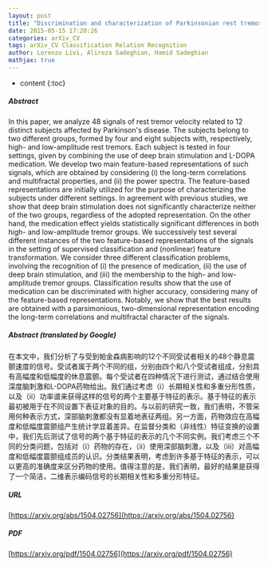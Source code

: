 ```yaml
---
layout: post
title: "Discrimination and characterization of Parkinsonian rest tremors by analyzing long-term correlations and multifractal signatures"
date: 2015-05-15 17:20:26
categories: arXiv_CV
tags: arXiv_CV Classification Relation Recognition
author: Lorenzo Livi, Alireza Sadeghian, Hamid Sadeghian
mathjax: true
---
```


* content
{:toc}

##### Abstract
In this paper, we analyze 48 signals of rest tremor velocity related to 12 distinct subjects affected by Parkinson's disease. The subjects belong to two different groups, formed by four and eight subjects with, respectively, high- and low-amplitude rest tremors. Each subject is tested in four settings, given by combining the use of deep brain stimulation and L-DOPA medication. We develop two main feature-based representations of such signals, which are obtained by considering (i) the long-term correlations and multifractal properties, and (ii) the power spectra. The feature-based representations are initially utilized for the purpose of characterizing the subjects under different settings. In agreement with previous studies, we show that deep brain stimulation does not significantly characterize neither of the two groups, regardless of the adopted representation. On the other hand, the medication effect yields statistically significant differences in both high- and low-amplitude tremor groups. We successively test several different instances of the two feature-based representations of the signals in the setting of supervised classification and (nonlinear) feature transformation. We consider three different classification problems, involving the recognition of (i) the presence of medication, (ii) the use of deep brain stimulation, and (iii) the membership to the high- and low-amplitude tremor groups. Classification results show that the use of medication can be discriminated with higher accuracy, considering many of the feature-based representations. Notably, we show that the best results are obtained with a parsimonious, two-dimensional representation encoding the long-term correlations and multifractal character of the signals.

##### Abstract (translated by Google)
在本文中，我们分析了与受到帕金森病影响的12个不​​同受试者相关的48个静息震颤速度的信号。受试者属于两个不同的组，分别由四个和八个受试者组成，分别具有高幅度和低幅度的休息震颤。每个受试者在四种情况下进行测试，通过结合使用深度脑刺激和L-DOPA药物给出。我们通过考虑（i）长期相关性和多重分形性质，以及（ii）功率谱来获得这样的信号的两个主要基于特征的表示。基于特征的表示最初被用于在不同设置下表征对象的目的。与以前的研究一致，我们表明，不管采用何种表示方式，深部脑刺激都没有显着地表征两组。另一方面，药物效应在高幅度和低幅度震颤组产生统计学显着差异。在监督分类和（非线性）特征变换的设置中，我们先后测试了信号的两个基于特征的表示的几个不同实例。我们考虑三个不同的分类问题，包括对（i）药物的存在，（ii）使用深部脑刺激，以及（iii）对高幅度和低幅度震颤组成员的认识。分类结果表明，考虑到许多基于特征的表示，可以以更高的准确度来区分药物的使用。值得注意的是，我们表明，最好的结果是获得了一个简洁，二维表示编码信号的长期相关性和多重分形特征。

##### URL
[https://arxiv.org/abs/1504.02756](https://arxiv.org/abs/1504.02756)

##### PDF
[https://arxiv.org/pdf/1504.02756](https://arxiv.org/pdf/1504.02756)

